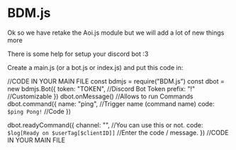 # BDM.js
Ok so we have retake the Aoi.js module but we will add a lot of new things more

There is some help for setup your discord bot :3

Create a main.js (or a bot.js or index.js) and put this code in:

//CODE IN YOUR MAIN FILE
const bdmjs = require("BDM.js")
const dbot = new bdmjs.Bot({
token: "TOKEN", //Discord Bot Token
prefix: "!" //Customizable
})
dbot.onMessage() //Allows to run Commands
dbot.command({
name: "ping", //Trigger name (command name)
code: `$ping Pong!` //Code
})

dbot.readyCommand({
    channel: "", //You can use this or not.
    code: `$log[Ready on $userTag[$clientID]]` //Enter the code / message.
})
//CODE IN YOUR MAIN FILE
